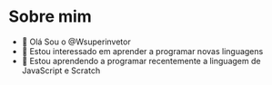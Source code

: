 # Sobre mim
- 👋 Olá Sou o @Wsuperinvetor
- 👀 Estou interessado em aprender a programar novas linguagens
- 🌱 Estou aprendendo a programar recentemente a linguagem de JavaScript e Scratch
